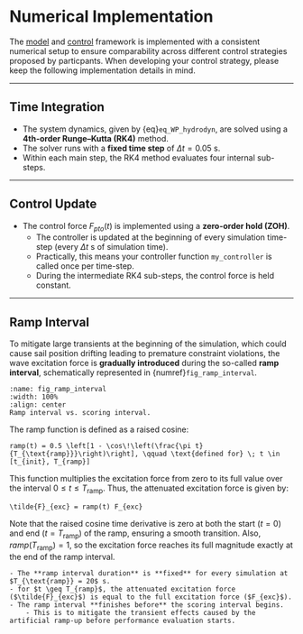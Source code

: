 # Numerical Implementation

The [model](./modelling_framework.md) and [control](./control_problem.md) framework is implemented with a consistent numerical setup to ensure comparability across different control strategies proposed by particpants. 
When developing your control strategy, please keep the following implementation details in mind.

---

## Time Integration

- The system dynamics, given by {eq}`eq_WP_hydrodyn`, are solved using a **4th-order Runge–Kutta (RK4)** method.  
- The solver runs with a **fixed time step** of $\Delta t = 0.05$ s.  
- Within each main step, the RK4 method evaluates four internal sub-steps.  

---

## Control Update

- The control force $F_{pto}(t)$ is implemented using a **zero-order hold (ZOH)**.  
   - The controller is updated at the beginning of every simulation time-step (every $\Delta t$ s of simulation time).  
   - Practically, this means your controller function `my_controller` is called once per time-step.  
   - During the intermediate RK4 sub-steps, the control force is held constant.  

---

## Ramp Interval

To mitigate large transients at the beginning of the simulation, which could cause sail position drifting leading to premature constraint violations, the wave excitation force is **gradually introduced** during the so-called **ramp interval**, schematically represented in {numref}`fig_ramp_interval`.


```{figure} ../_static/figures/schematics/ramp_interval.png
:name: fig_ramp_interval
:width: 100%
:align: center
Ramp interval vs. scoring interval.
```

The ramp function is defined as a raised cosine:

```{math}
ramp(t) = 0.5 \left[1 - \cos\!\left(\frac{\pi t}{T_{\text{ramp}}}\right)\right], \qquad \text{defined for} \; t \in [t_{init}, T_{ramp}]
```
This function multiplies the excitation force from zero to its full value over the interval $0 \le t \le T_{\text{ramp}}$. Thus, the attenuated excitation force is given by:
```{math}
\tilde{F}_{exc} = ramp(t) F_{exc} 
```
Note that the raised cosine time derivative is zero at both the start ($t=0$) and end $(t=T_{\text{ramp}})$ of the ramp, ensuring a smooth transition. 
Also, $ramp(T_{\text{ramp}}) = 1$, so the excitation force reaches its full magnitude exactly at the end of the ramp interval.

```{note}
- The **ramp interval duration** is **fixed** for every simulation at $T_{\text{ramp}} = 20$ s.
- for $t \geq T_{ramp}$, the attenuated excitation force ($\tilde{F}_{exc}$) is equal to the full excitation force ($F_{exc}$).
- The ramp interval **finishes before** the scoring interval begins.
    - This is to mitigate the transient effects caused by the artificial ramp-up before performance evaluation starts.
```